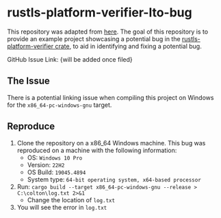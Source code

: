 # rustls-platform-verifier-lto-bug

This repository was adapted from [here](https://github.com/Thomas-Avery/test-rustls-platform-verifier). The goal of this repository is to provide an example project showcasing a potential bug in the [rustls-platform-verifier crate](https://github.com/rustls/rustls-platform-verifier), to aid in identifying and fixing a potential bug.

GitHub Issue Link: {will be added once filed}

## The Issue

There is a potential linking issue when compiling this project on Windows for the `x86_64-pc-windows-gnu` target.

## Reproduce

1. Clone the repository on a x86_64 Windows machine. This bug was reproduced on a machine with the following information:
    - OS: `Windows 10 Pro`
    - Version: `22H2`
    - OS Build: `19045.4894`
    - System type: `64-bit operating system, x64-based processor`
2. Run: `cargo build --target x86_64-pc-windows-gnu --release > C:\colton\log.txt 2>&1`
    - Change the location of `log.txt`
3. You will see the error in `log.txt`
